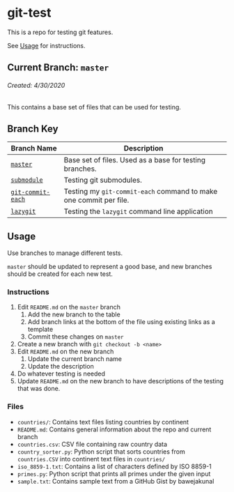 git-test
========

This is a repo for testing git features.

See [Usage](#Usage) for instructions.

Current Branch: `master`
------------------------

###### Created: 4/30/2020

This contains a base set of files that can be used for testing.

Branch Key
----------

Branch Name | Description
----------- | -----------
[`master`][master] | Base set of files. Used as a base for testing branches.
[`submodule`][submodule] | Testing git submodules.
[`git-commit-each`][git-commit-each] | Testing my `git-commit-each` command to make one commit per file.
[`lazygit`][lazygit] | Testing the `lazygit` command line application

Usage
-----

Use branches to manage different tests.

`master` should be updated to represent a good base, and new branches should be created for each new test.

### Instructions

1. Edit `README.md` on the `master` branch
    1. Add the new branch to the table
    1. Add branch links at the bottom of the file using existing links as a template
    1. Commit these changes on `master`
1. Create a new branch with `git checkout -b <name>`
1. Edit `README.md` on the new branch
    1. Update the current branch name
    1. Update the description
1. Do whatever testing is needed
1. Update `README.md` on the new branch to have descriptions of the testing that was done.

### Files

- `countries/`: Contains text files listing countries by continent
- `README.md`: Contains general information about the repo and current branch
- `countries.csv`: CSV file containing raw country data
- `country_sorter.py`: Python script that sorts countries from `countries.CSV` into continent text files in `countries/`
- `iso_8859-1.txt`: Contains a list of characters defined by ISO 8859-1
- `primes.py`: Python script that prints all primes under the given input
- `sample.txt`: Contains sample text from a GitHub Gist by bawejakunal


[master]: https://github.com/Rylan12/git-test/tree/master
[submodule]: https://github.com/Rylan12/git-test/tree/submodule
[git-commit-each]: https://github.com/Rylan12/git-test/tree/git-commit-each
[lazygit]: https://github.com/Rylan12/git-test/tree/lazygit

